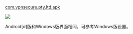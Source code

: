 <p><a href="https://github.com/greatfire/cc/raw/master/z/clients/com.vpnsecure.pty.ltd.apk" target="_blank">com.vpnsecure.pty.ltd.apk</a></p>
<p>
	<img src="https://raw.githubusercontent.com/greatfire/cc/master/z/img/guides/image104.png">
</p>
<p>Android[d]版和Windows版界面相同，可参考Windows版设置。</p>
